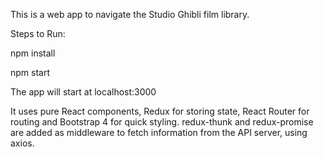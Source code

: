 This is a web app to navigate the Studio Ghibli film library.

Steps to Run:

npm install

npm start

The app will start at localhost:3000

It uses pure React components, Redux for storing state, React Router for routing and Bootstrap 4 for quick styling. redux-thunk and redux-promise are added as middleware to fetch information from the API server, using axios.
